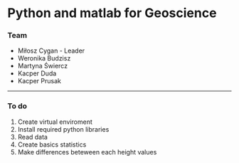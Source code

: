 # Python and matlab for Geoscience
###  Team
* Miłosz Cygan - Leader
* Weronika Budzisz
* Martyna Świercz
* Kacper Duda
* Kacper Prusak

***

### To do
1. Create virtual enviroment
2. Install required python libraries
3. Read data
4. Create basics statistics
5. Make differences beteween each height values
